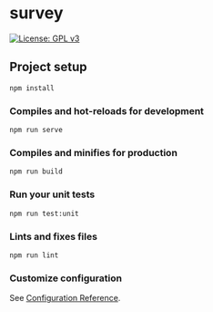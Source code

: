 # survey
[![License: GPL v3](https://img.shields.io/badge/License-GPLv3-blue.svg)](https://www.gnu.org/licenses/gpl-3.0)

## Project setup
```
npm install
```

### Compiles and hot-reloads for development
```
npm run serve
```

### Compiles and minifies for production
```
npm run build
```

### Run your unit tests
```
npm run test:unit
```

### Lints and fixes files
```
npm run lint
```

### Customize configuration
See [Configuration Reference](https://cli.vuejs.org/config/).
